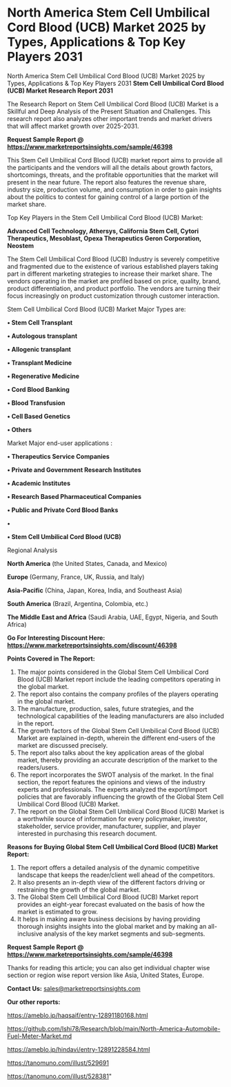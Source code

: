 # North America Stem Cell Umbilical Cord Blood (UCB) Market 2025 by Types, Applications & Top Key Players 2031
North America Stem Cell Umbilical Cord Blood (UCB) Market 2025 by Types, Applications & Top Key Players 2031
<strong>Stem Cell Umbilical Cord Blood (UCB) Market Research Report 2031</strong>

The Research Report on Stem Cell Umbilical Cord Blood (UCB) Market is a Skillful and Deep Analysis of the Present Situation and Challenges. This research report also analyzes other important trends and market drivers that will affect market growth over 2025-2031.

<strong>Request Sample Report @ <a href=https://www.marketreportsinsights.com/sample/46398>https://www.marketreportsinsights.com/sample/46398</a></strong>

This Stem Cell Umbilical Cord Blood (UCB) market report aims to provide all the participants and the vendors will all the details about growth factors, shortcomings, threats, and the profitable opportunities that the market will present in the near future. The report also features the revenue share, industry size, production volume, and consumption in order to gain insights about the politics to contest for gaining control of a large portion of the market share.

Top Key Players in the Stem Cell Umbilical Cord Blood (UCB) Market:

<strong>Advanced Cell Technology, Athersys, California Stem Cell, Cytori Therapeutics, Mesoblast, Opexa Therapeutics Geron Corporation, Neostem</strong>

The Stem Cell Umbilical Cord Blood (UCB) Industry is severely competitive and fragmented due to the existence of various established players taking part in different marketing strategies to increase their market share. The vendors operating in the market are profiled based on price, quality, brand, product differentiation, and product portfolio. The vendors are turning their focus increasingly on product customization through customer interaction.

Stem Cell Umbilical Cord Blood (UCB) Market Major Types are:

<strong>•  Stem Cell Transplant

•  Autologous transplant

•  Allogenic transplant

•  Transplant Medicine

•  Regenerative Medicine

•  Cord Blood Banking

•  Blood Transfusion

•  Cell Based Genetics

•  Others</strong>

Market Major end-user applications :

<strong>•  Therapeutics Service Companies

•  Private and Government Research Institutes

•  Academic Institutes

•  Research Based Pharmaceutical Companies

•  Public and Private Cord Blood Banks

•  

•  Stem Cell Umbilical Cord Blood (UCB)</strong>

Regional Analysis

</u><strong><b>North America</b></strong> (the United States, Canada, and Mexico)

<strong><b>Europe </b></strong>(Germany, France, UK, Russia, and Italy)

<strong><b>Asia-Pacific</b></strong> (China, Japan, Korea, India, and Southeast Asia)

<strong><b>South America</b></strong> (Brazil, Argentina, Colombia, etc.)

<strong><b>The Middle East and Africa</b></strong> (Saudi Arabia, UAE, Egypt, Nigeria, and South Africa)

<strong>Go For Interesting Discount Here: <a href=https://www.marketreportsinsights.com/discount/46398>https://www.marketreportsinsights.com/discount/46398</a></strong>

<strong>Points Covered in The Report:</strong>
<ol>
  <li>The major points considered in the Global Stem Cell Umbilical Cord Blood (UCB) Market report include the leading competitors operating in the global market.</li>
  <li>The report also contains the company profiles of the players operating in the global market.</li>
  <li>The manufacture, production, sales, future strategies, and the technological capabilities of the leading manufacturers are also included in the report.</li>
  <li>The growth factors of the Global Stem Cell Umbilical Cord Blood (UCB) Market are explained in-depth, wherein the different end-users of the market are discussed precisely.</li>
  <li>The report also talks about the key application areas of the global market, thereby providing an accurate description of the market to the readers/users.</li>
  <li>The report incorporates the SWOT analysis of the market. In the final section, the report features the opinions and views of the industry experts and professionals. The experts analyzed the export/import policies that are favorably influencing the growth of the Global Stem Cell Umbilical Cord Blood (UCB) Market.</li>
  <li>The report on the Global Stem Cell Umbilical Cord Blood (UCB) Market is a worthwhile source of information for every policymaker, investor, stakeholder, service provider, manufacturer, supplier, and player interested in purchasing this research document.</li>
</ol>
<strong>Reasons for Buying Global Stem Cell Umbilical Cord Blood (UCB) Market Report:</strong>

<ol>
  <li>The report offers a detailed analysis of the dynamic competitive landscape that keeps the reader/client well ahead of the competitors.</li>
  <li>It also presents an in-depth view of the different factors driving or restraining the growth of the global market.</li>
  <li>The Global Stem Cell Umbilical Cord Blood (UCB) Market report provides an eight-year forecast evaluated on the basis of how the market is estimated to grow.</li>
  <li>It helps in making aware business decisions by having providing thorough insights insights into the global market and by making an all-inclusive analysis of the key market segments and sub-segments.</li>
</ol>
<strong>Request Sample Report @ <a href=https://www.marketreportsinsights.com/sample/46398>https://www.marketreportsinsights.com/sample/46398</a></strong>


Thanks for reading this article; you can also get individual chapter wise section or region wise report version like Asia, United States, Europe.

<strong>Contact Us:</strong>
sales@marketreportsinsights.com

<strong>Our other reports:</strong>

<a href=https://ameblo.jp/haqsaif/entry-12891180168.html>https://ameblo.jp/haqsaif/entry-12891180168.html</a>

<a href=https://github.com/Ishi78/Research/blob/main/North-America-Automobile-Fuel-Meter-Market.md>https://github.com/Ishi78/Research/blob/main/North-America-Automobile-Fuel-Meter-Market.md</a>

<a href=https://ameblo.jp/hindavi/entry-12891228584.html>https://ameblo.jp/hindavi/entry-12891228584.html</a>

<a href=https://tanomuno.com/illust/529691>https://tanomuno.com/illust/529691</a>

<a href=https://tanomuno.com/illust/528381>https://tanomuno.com/illust/528381</a>"
